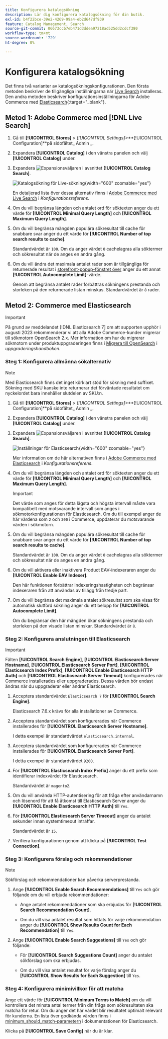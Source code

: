 ```yaml
---
title: Konfigurera katalogsökning
description: Lär dig konfigurera katalogsökning för din butik.
exl-id: b4f22bce-39e2-4269-99a4-eb2d647df939
feature: Catalog Management, Search
source-git-commit: 06673ccb7eb471d3ddea97218ad525dd2cdcf380
workflow-type: tm+mt
source-wordcount: '729'
ht-degree: 0%

---
```


# Konfigurera katalogsökning

Det finns två varianter av katalogsökningskonfigurationen. Den första metoden beskriver de tillgängliga inställningarna när [Live Search](https://experienceleague.adobe.com/docs/commerce-merchant-services/live-search/overview.html) installeras. Den andra metoden beskriver konfigurationsinställningarna för Adobe Commerce med [Elasticsearch][1]{:target=&quot;_blank&quot;}.

## Metod 1: Adobe Commerce med [!DNL Live Search]

1. Gå till **[!UICONTROL Stores]** > _[!UICONTROL Settings]_>**[!UICONTROL Configuration]**på sidofältet_ Admin _.

1. Expandera **[!UICONTROL Catalog]** i den vänstra panelen och välj **[!UICONTROL Catalog]** under.

1. Expandera ![Expansionsväljaren](../assets/icon-display-expand.png) i avsnittet **[!UICONTROL Catalog Search]**.

   ![Katalogsökning för Live-sökning](../configuration-reference/catalog/assets/catalog-search-live-search.png){width="600" zoomable="yes"}

   En detaljerad lista över dessa alternativ finns i [Adobe Commerce med Live Search](../configuration-reference/catalog/catalog.md#adobe-commerce-with-live-search) i _Konfigurationsreferens_.

1. Om du vill begränsa längden och antalet ord för söktexten anger du ett värde för **[!UICONTROL Minimal Query Length]** och **[!UICONTROL Maximum Query Length]**.

1. Om du vill begränsa mängden populära sökresultat till cache för snabbare svar anger du ett värde för **[!UICONTROL Number of top search results to cache]**.

   Standardvärdet är `100`. Om du anger värdet `0` cachelagras alla söktermer och sökresultat när de anges en andra gång.

1. Om du vill ändra det maximala antalet rader som är tillgängliga för returnerade resultat i [storefront-popup-fönstret över](https://experienceleague.adobe.com/docs/commerce-merchant-services/live-search/live-search-storefront/quick-tour.html) anger du ett annat **[!UICONTROL Autocomplete Limit]**-värde.

   Genom att begränsa antalet rader förbättras sökningens prestanda och storleken på den returnerade listan minskas. Standardvärdet är `8` rader.

## Metod 2: Commerce med Elasticsearch

>[!IMPORTANT]
>
>På grund av meddelandet [!DNL Elasticsearch 7] om att supporten upphör i augusti 2023 rekommenderar vi att alla Adobe Commerce-kunder migrerar till sökmotorn OpenSearch 2.x. Mer information om hur du migrerar sökmotorn under produktuppgraderingen finns i [Migrera till OpenSearch](https://experienceleague.adobe.com/docs/commerce-operations/upgrade-guide/prepare/opensearch-migration.html) i _uppgraderingshandboken_.

### Steg 1: Konfigurera allmänna sökalternativ

>[!NOTE]
>
>Med Elasticsearch finns det inget körklart stöd för sökning med suffixet. Sökning med SKU kanske inte returnerar det förväntade resultatet om nyckelordet bara innehåller slutdelen av SKU:n.

1. Gå till **[!UICONTROL Stores]** > _[!UICONTROL Settings]_>**[!UICONTROL Configuration]**på sidofältet_ Admin _.

1. Expandera **[!UICONTROL Catalog]** i den vänstra panelen och välj **[!UICONTROL Catalog]** under.

1. Expandera ![Expansionsväljaren](../assets/icon-display-expand.png) i avsnittet **[!UICONTROL Catalog Search]**.

   ![Inställningar för Elasticsearch](../configuration-reference/catalog/assets/catalog-search-elasticsearch.png){width="600" zoomable="yes"}

   Mer information om de här alternativen finns i [Adobe Commerce med Elasticsearch](../configuration-reference/catalog/catalog.md#adobe-commerce-with-elasticsearch) i _Konfigurationsreferens_.

1. Om du vill begränsa längden och antalet ord för söktexten anger du ett värde för **[!UICONTROL Minimal Query Length]** och **[!UICONTROL Maximum Query Length]**.

   >[!IMPORTANT]
   >
   >Det värde som anges för detta lägsta och högsta intervall måste vara kompatibelt med motsvarande intervall som anges i sökmotorkonfigurationen för Elasticsearch. Om du till exempel anger de här värdena som `2` och `300` i Commerce, uppdaterar du motsvarande värden i sökmotorn.

1. Om du vill begränsa mängden populära sökresultat till cache för snabbare svar anger du ett värde för **[!UICONTROL Number of top search results to cache]**.

   Standardvärdet är `100`. Om du anger värdet `0` cachelagras alla söktermer och sökresultat när de anges en andra gång.

1. Om du vill aktivera eller inaktivera Product EAV-indexeraren anger du **[!UICONTROL Enable EAV Indexer]**.

   Den här funktionen förbättrar indexeringshastigheten och begränsar indexeraren från att användas av tillägg från tredje part.

1. Om du vill begränsa det maximala antalet sökresultat som ska visas för automatisk slutförd sökning anger du ett belopp för **[!UICONTROL Autocomplete Limit]**.

   Om du begränsar den här mängden ökar sökningens prestanda och storleken på den visade listan minskar. Standardvärdet är `8`.

### Steg 2: Konfigurera anslutningen till Elasticsearch

>[!IMPORTANT]
>
>Fälten **[!UICONTROL Search Engine]**, **[!UICONTROL Elasticsearch Server Hostname]**, **[!UICONTROL Elasticsearch Server Port]**, **[!UICONTROL Elasticsearch Index Prefix]**, **[!UICONTROL Enable Elasticsearch HTTP Auth]** och **[!UICONTROL Elasticsearch Server Timeout]** konfigurerades när Commerce installerades eller uppgraderades. Dessa värden bör endast ändras när du uppgraderar eller ändrar Elasticsearch.

1. Acceptera standardvärdet `Elasticsearch 7` för **[!UICONTROL Search Engine]**.

   Elasticsearch 7.6.x krävs för alla installationer av Commerce.

1. Acceptera standardvärdet som konfigurerades när Commerce installerades för **[!UICONTROL Elasticsearch Server Hostname]**.

   I detta exempel är standardvärdet `elasticsearch.internal`.

1. Acceptera standardvärdet som konfigurerades när Commerce installerades för **[!UICONTROL Elasticsearch Server Port]**.

   I detta exempel är standardvärdet `9200`.

1. För **[!UICONTROL Elasticsearch Index Prefix]** anger du ett prefix som identifierar indexvärdet för Elasticsearch.

   Standardvärdet är `magento2`.

1. Om du vill använda HTTP-autentisering för att fråga efter användarnamn och lösenord för att få åtkomst till Elasticsearch Server anger du **[!UICONTROL Enable Elasticsearch HTTP Auth]** till `Yes`.

1. För **[!UICONTROL Elasticsearch Server Timeout]** anger du antalet sekunder innan systemtimeout inträffar.

   Standardvärdet är `15`.

1. Verifiera konfigurationen genom att klicka på **[!UICONTROL Test Connection]**.

### Steg 3: Konfigurera förslag och rekommendationer

>[!NOTE]
>
>Sökförslag och rekommendationer kan påverka serverprestanda.

1. Ange **[!UICONTROL Enable Search Recommendations]** till `Yes` och gör följande om du vill erbjuda rekommendationer:

   - Ange antalet rekommendationer som ska erbjudas för **[!UICONTROL Search Recommendation Count]**.

   - Om du vill visa antalet resultat som hittats för varje rekommendation anger du **[!UICONTROL Show Results Count for Each Recommendation]** till `Yes`.

1. Ange **[!UICONTROL Enable Search Suggestions]** till `Yes` och gör följande:

   - För **[!UICONTROL Search Suggestions Count]** anger du antalet sökförslag som ska erbjudas.

   - Om du vill visa antalet resultat för varje förslag anger du **[!UICONTROL Show Results for Each Suggestion]** till `Yes`.

### Steg 4: Konfigurera minimivillkor för att matcha

Ange ett värde för **[!UICONTROL Minimum Terms to Match]** om du vill kontrollera det minsta antal termer från din fråga som sökresultaten ska matcha för retur. Om du anger det här värdet blir resultatet optimalt relevant för kunderna. En lista över godkända värden finns i [minimum_should_match-parametern](https://www.elastic.co/guide/en/elasticsearch/reference/current/query-dsl-minimum-should-match.html) i dokumentationen för Elasticsearch.

Klicka på **[!UICONTROL Save Config]** när du är klar.

[1]: https://experienceleague.adobe.com/docs/commerce-operations/installation-guide/prerequisites/search-engine/overview.html
[2]: https://experienceleague.adobe.com/docs/commerce-operations/configuration-guide/search/overview-search.html
